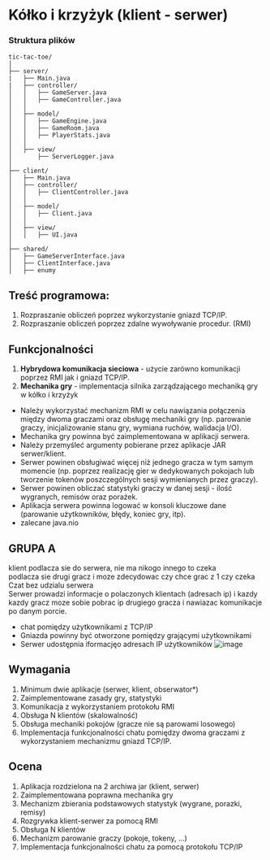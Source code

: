 # Kółko i krzyżyk (klient - serwer)
### Struktura plików
```
tic-tac-toe/
│
├── server/
|   ├── Main.java
|   ├── controller/
│   │   ├── GameServer.java      
│   │   ├── GameController.java  
│   │
│   ├── model/
│   │   ├── GameEngine.java      
│   │   ├── GameRoom.java         
│   │   ├── PlayerStats.java      
│   │
│   ├── view/
│       ├── ServerLogger.java    
│
├── client/
│   ├── Main.java
│   ├── controller/
│   │   ├── ClientController.java  
│   │
│   ├── model/
│   │   ├── Client.java           
│   │
│   ├── view/
│   │   ├── UI.java               
│
├── shared/
│   ├── GameServerInterface.java 
│   ├── ClientInterface.java  
│   ├── enumy
```



## Treść programowa:
1. Rozpraszanie obliczeń poprzez wykorzystanie gniazd TCP/IP.
2. Rozpraszanie obliczeń poprzez zdalne wywoływanie procedur. (RMI)
## Funkcjonalności
1. **Hybrydowa komunikacja sieciowa** - użycie zarówno komunikacji poprzez RMI jak i gniazd TCP/IP.
2. **Mechanika gry** - implementacja silnika zarządzającego mechaniką gry w kółko i krzyżyk
- Należy wykorzystać mechanizm RMI w celu nawiązania połączenia między dwoma graczami oraz obsługę mechaniki gry (np. parowanie graczy, inicjalizowanie stanu gry, wymiana ruchów, walidacja I/O).
- Mechanika gry powinna być zaimplementowana w aplikacji serwera.
- Należy przemyśleć argumenty pobierane przez aplikacje JAR serwer/klient.
- Serwer powinen obsługiwać więcej niż jednego gracza w tym samym momencie (np. poprzez realizację gier w dedykowanych pokojach lub tworzenie tokenów poszczególnych sesji wymienianych przez graczy).
- Serwer powinen obliczać statystyki graczy w danej sesji - ilość wygranych, remisów oraz porażek.
- Aplikacja serwera powinna logować w konsoli kluczowe dane (parowanie użytkowników, błędy, koniec gry, itp).
- zalecane java.nio

## GRUPA A
klient podlacza sie do serwera, nie ma nikogo innego to czeka <br>
podlacza sie drugi gracz i moze zdecydowac czy chce grac z 1 czy czeka<br>
Czat bez udzialu serwera<br>
Serwer prowadzi informacje o polaczonych klientach (adresach ip) i kazdy kazdy gracz moze sobie pobrac ip drugiego gracza i nawiazac komunikacje po danym porcie. <br>

- chat pomiędzy użytkownikami z TCP/IP
- Gniazda powinny być otworzone pomiędzy grającymi użytkownikami
- Serwer udostępnia iformacjęo adresach IP użytkowników
![image](https://github.com/user-attachments/assets/e624110e-2d44-481f-a49f-e2ecf4c448df)

## Wymagania
1. Minimum dwie aplikacje (serwer, klient, obserwator*)
2. Zaimplementowane zasady gry, statystyki
3. Komunikacja z wykorzystaniem protokołu RMI
4. Obsługa N klientów (skalowalność)
5. Obsługa mechaniki pokojów (gracze nie są parowami losowego)
6. Implementacja funkcjonalności chatu pomiędzy dwoma graczami z wykorzystaniem mechanizmu gniazd TCP/IP.

## Ocena
1. Aplikacja rozdzielona na 2 archiwa jar (klient, serwer)
2. Zaimplementowana poprawna mechanika gry
3. Mechanizm zbierania podstawowych statystyk (wygrane, porazki, remisy)
4. Rozgrywka klient-serwer za pomocą RMI
5. Obsługa N klientów
6. Mechanizm parowanie graczy (pokoje, tokeny, ...)
7. Implementacja funkcjonalności chatu za pomocą protokołu TCP/IP
